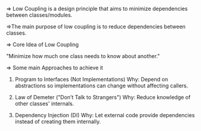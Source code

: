 => Low Coupling is a design principle that aims to minimize dependencies between classes/modules.

=>The main purpose of low coupling is to reduce dependencies between classes.

=> Core Idea of Low Coupling

"Minimize how much one class needs to know about another."

=> Some main Approaches to achieve it

1. Program to Interfaces (Not Implementations)
   Why: Depend on abstractions so implementations can change without affecting callers.

2. Law of Demeter ("Don’t Talk to Strangers")
   Why: Reduce knowledge of other classes' internals.

3. Dependency Injection (DI)
   Why: Let external code provide dependencies instead of creating them internally.
